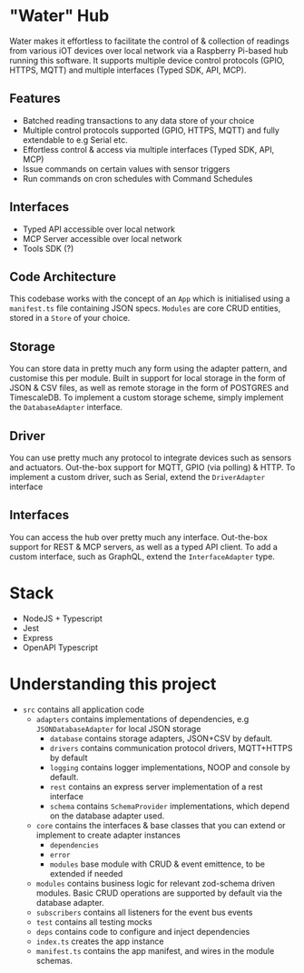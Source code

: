 # "Water" Hub
Water makes it effortless to facilitate the control of & collection of readings from various iOT devices over local network via a Raspberry Pi-based hub running this software. It supports multiple device control protocols (GPIO, HTTPS, MQTT) and multiple interfaces (Typed SDK, API, MCP).

## Features
- Batched reading transactions to any data store of your choice
- Multiple control protocols supported (GPIO, HTTPS, MQTT) and fully extendable to e.g Serial etc.
- Effortless control & access via multiple interfaces (Typed SDK, API, MCP)
- Issue commands on certain values with sensor triggers
- Run commands on cron schedules with Command Schedules

## Interfaces
- Typed API accessible over local network
- MCP Server accessible over local network
- Tools SDK (?)

## Code Architecture 
This codebase works with the concept of an `App` which is initialised using a `manifest.ts` file containing JSON specs. `Modules` are core CRUD entities, stored in a `Store` of your choice. 

## Storage
You can store data in pretty much any form using the adapter pattern, and customise this per module. Built in support for local storage in the form of JSON & CSV files, as well as remote storage in the form of POSTGRES and TimescaleDB. To implement a custom storage scheme, simply implement the `DatabaseAdapter` interface. 

## Driver
You can use pretty much any protocol to integrate devices such as sensors and actuators. Out-the-box support for MQTT, GPIO (via polling) & HTTP. To implement a custom driver, such as Serial, extend the `DriverAdapter` interface

## Interfaces
You can access the hub over pretty much any interface. Out-the-box support for REST & MCP servers, as well as a typed API client. To add a custom interface, such as GraphQL, extend the `InterfaceAdapter` type.

# Stack
- NodeJS + Typescript
- Jest
- Express
- OpenAPI Typescript


# Understanding this project
- `src` contains all application code
    - `adapters` contains implementations of dependencies, e.g `JSONDatabaseAdapter` for local JSON storage
        - `database` contains storage adapters, JSON+CSV by default.
        - `drivers` contains communication protocol drivers, MQTT+HTTPS by default
        - `logging` contains logger implementations, NOOP and console by default.
        - `rest` contains an express server implementation of a rest interface
        - `schema` contains `SchemaProvider` implementations, which depend on the database adapter used.
    - `core` contains the interfaces & base classes that you can extend or implement to create adapter instances
        - `dependencies`
        - `error`
        - `modules` base module with CRUD & event emittence, to be extended if needed
    - `modules` contains business logic for relevant zod-schema driven modules. Basic CRUD operations are supported by default via the database adapter. 
    - `subscribers` contains all listeners for the event bus events
    - `test` contains all testing mocks
    - `deps` contains code to configure and inject dependencies
    - `index.ts` creates the app instance
    - `manifest.ts` contains the app manifest, and wires in the module schemas. 

